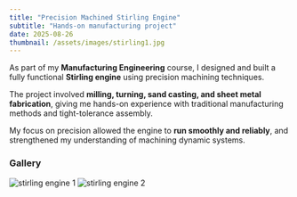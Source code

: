 ```yaml
---
title: "Precision Machined Stirling Engine"
subtitle: "Hands-on manufacturing project"
date: 2025-08-26
thumbnail: /assets/images/stirling1.jpg
---
```


As part of my **Manufacturing Engineering** course, I designed and built a fully functional **Stirling engine** using precision machining techniques.  

The project involved **milling, turning, sand casting, and sheet metal fabrication**, giving me hands-on experience with traditional manufacturing methods and tight-tolerance assembly.  

My focus on precision allowed the engine to **run smoothly and reliably**, and strengthened my understanding of machining dynamic systems.

### Gallery
![stirling engine 1](/assets/images/stirling1.jpg)
![stirling engine 2](/assets/images/stirling2.jpg)
